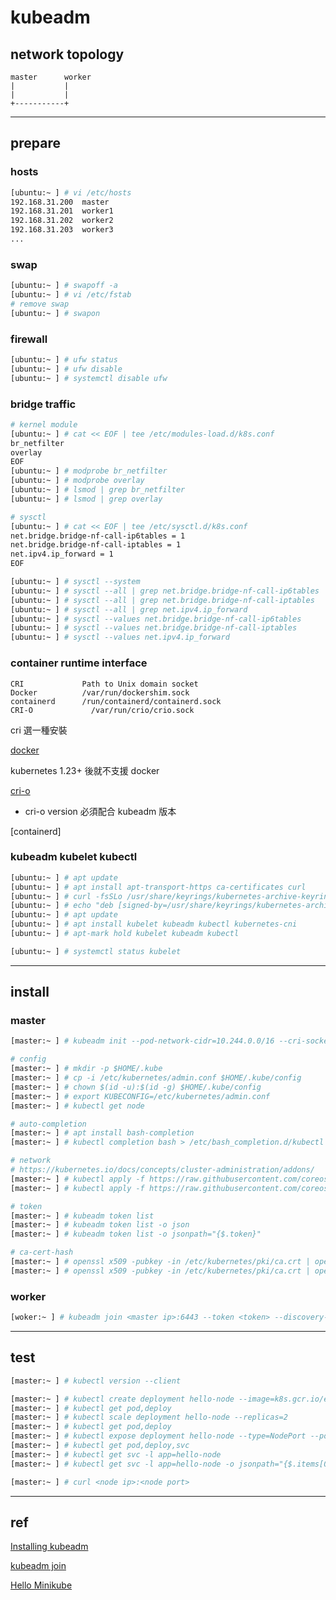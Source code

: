 # kubeadm

## network topology

```
master      worker
|           |
|           |
+-----------+
```

---

## prepare

### hosts

```bash
[ubuntu:~ ] # vi /etc/hosts
192.168.31.200	master
192.168.31.201	worker1
192.168.31.202	worker2
192.168.31.203	worker3
...
```


### swap

```bash
[ubuntu:~ ] # swapoff -a
[ubuntu:~ ] # vi /etc/fstab
# remove swap
[ubuntu:~ ] # swapon
```


### firewall

```bash
[ubuntu:~ ] # ufw status
[ubuntu:~ ] # ufw disable
[ubuntu:~ ] # systemctl disable ufw
```


### bridge traffic

```bash
# kernel module
[ubuntu:~ ] # cat << EOF | tee /etc/modules-load.d/k8s.conf
br_netfilter
overlay
EOF
[ubuntu:~ ] # modprobe br_netfilter
[ubuntu:~ ] # modprobe overlay
[ubuntu:~ ] # lsmod | grep br_netfilter
[ubuntu:~ ] # lsmod | grep overlay

# sysctl
[ubuntu:~ ] # cat << EOF | tee /etc/sysctl.d/k8s.conf
net.bridge.bridge-nf-call-ip6tables = 1
net.bridge.bridge-nf-call-iptables = 1
net.ipv4.ip_forward = 1
EOF

[ubuntu:~ ] # sysctl --system
[ubuntu:~ ] # sysctl --all | grep net.bridge.bridge-nf-call-ip6tables
[ubuntu:~ ] # sysctl --all | grep net.bridge.bridge-nf-call-iptables
[ubuntu:~ ] # sysctl --all | grep net.ipv4.ip_forward
[ubuntu:~ ] # sysctl --values net.bridge.bridge-nf-call-ip6tables
[ubuntu:~ ] # sysctl --values net.bridge.bridge-nf-call-iptables
[ubuntu:~ ] # sysctl --values net.ipv4.ip_forward
```


### container runtime interface

```
CRI             Path to Unix domain socket
Docker	        /var/run/dockershim.sock
containerd	    /run/containerd/containerd.sock
CRI-O	          /var/run/crio/crio.sock
```

cri 選一種安裝


[docker](./docker-ce.md)

kubernetes 1.23+ 後就不支援 docker


[cri-o](./crio.md)

* cri-o version 必須配合 kubeadm 版本


[containerd]


### kubeadm kubelet kubectl

```bash
[ubuntu:~ ] # apt update
[ubuntu:~ ] # apt install apt-transport-https ca-certificates curl
[ubuntu:~ ] # curl -fsSLo /usr/share/keyrings/kubernetes-archive-keyring.gpg https://packages.cloud.google.com/apt/doc/apt-key.gpg
[ubuntu:~ ] # echo "deb [signed-by=/usr/share/keyrings/kubernetes-archive-keyring.gpg] https://apt.kubernetes.io/ kubernetes-xenial main" | tee /etc/apt/sources.list.d/kubernetes.list
[ubuntu:~ ] # apt update
[ubuntu:~ ] # apt install kubelet kubeadm kubectl kubernetes-cni
[ubuntu:~ ] # apt-mark hold kubelet kubeadm kubectl

[ubuntu:~ ] # systemctl status kubelet
```


---

## install

### master

```bash
[master:~ ] # kubeadm init --pod-network-cidr=10.244.0.0/16 --cri-socket /var/run/crio/crio.sock

# config
[master:~ ] # mkdir -p $HOME/.kube
[master:~ ] # cp -i /etc/kubernetes/admin.conf $HOME/.kube/config
[master:~ ] # chown $(id -u):$(id -g) $HOME/.kube/config
[master:~ ] # export KUBECONFIG=/etc/kubernetes/admin.conf
[master:~ ] # kubectl get node

# auto-completion
[master:~ ] # apt install bash-completion
[master:~ ] # kubectl completion bash > /etc/bash_completion.d/kubectl

# network
# https://kubernetes.io/docs/concepts/cluster-administration/addons/
[master:~ ] # kubectl apply -f https://raw.githubusercontent.com/coreos/flannel/master/Documentation/kube-flannel.yml
[master:~ ] # kubectl apply -f https://raw.githubusercontent.com/coreos/flannel/master/Documentation/k8s-manifests/kube-flannel-rbac.yml

# token
[master:~ ] # kubeadm token list
[master:~ ] # kubeadm token list -o json
[master:~ ] # kubeadm token list -o jsonpath="{$.token}"

# ca-cert-hash
[master:~ ] # openssl x509 -pubkey -in /etc/kubernetes/pki/ca.crt | openssl rsa -pubin -outform der 2>/dev/null | openssl dgst -sha256 -hex
[master:~ ] # openssl x509 -pubkey -in /etc/kubernetes/pki/ca.crt | openssl rsa -pubin -outform der 2>/dev/null | openssl dgst -sha256 -hex | sed 's/^.* //'
```


### worker

```bash
[woker:~ ] # kubeadm join <master ip>:6443 --token <token> --discovery-token-ca-cert-hash sha256:<ca-cert-hash>
```


---

## test

```bash
[master:~ ] # kubectl version --client

[master:~ ] # kubectl create deployment hello-node --image=k8s.gcr.io/echoserver:1.4
[master:~ ] # kubectl get pod,deploy
[master:~ ] # kubectl scale deployment hello-node --replicas=2
[master:~ ] # kubectl get pod,deploy
[master:~ ] # kubectl expose deployment hello-node --type=NodePort --port=8080
[master:~ ] # kubectl get pod,deploy,svc
[master:~ ] # kubectl get svc -l app=hello-node
[master:~ ] # kubectl get svc -l app=hello-node -o jsonpath="{$.items[0].spec.ports[0].nodePort}"

[master:~ ] # curl <node ip>:<node port>
```


---

## ref

[Installing kubeadm](https://kubernetes.io/docs/setup/production-environment/tools/kubeadm/install-kubeadm/)

[kubeadm join](https://kubernetes.io/docs/reference/setup-tools/kubeadm/kubeadm-join/)

[Hello Minikube](https://kubernetes.io/docs/tutorials/hello-minikube/)
